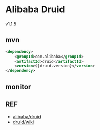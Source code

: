 # Alibaba Druid
v1.1.5


## mvn

```xml
<dependency>
    <groupId>com.alibaba</groupId>
    <artifactId>druid</artifactId>
    <version>${druid.version}</version>
</dependency>
```

## monitor



## REF

- [alibaba/druid](https://github.com/alibaba/druid)
- [druid/wiki](https://github.com/alibaba/druid/wiki)